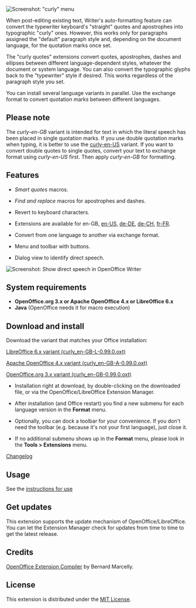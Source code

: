 ![Screenshot: "curly" menu](Screenshots/Menu-be.png)

When post-editing existing text, Writer's auto-formatting feature can convert the typewriter keyboard's "straight" quotes and apostrophes into typographic "curly" ones. However, this works only for paragraphs assigned the "default" paragraph style and, depending on the document language, for the quotation marks once set. 

The "curly quotes" extensions convert quotes, apostrophes, dashes and ellipses between different language-dependent styles, whatever the document or system language. You can also convert the typographic glyphs back to the "typewriter" style if desired. This works regardless of the paragraph style you set.

You can install several language variants in parallel. Use the exchange format to convert quotation marks between different languages.

## Please note

The *curly-en-GB* variant is intended for text in which the literal speech has been placed in single quotation marks. If you use double quotation marks when typing, it is better to use the [curly-en-US](https://peter88213.github.io/curly-en-US/) variant. If you want to convert double quotes to single quotes, convert your text to exchange format using *curly-en-US* first. Then apply *curly-en-GB* for formatting.

## Features

- *Smart quotes* macros.

- *Find and replace* macros for apostrophes and dashes.

- Revert to keyboard characters.

- Extensions are available for 
 en-GB, 
 [en-US](https://peter88213.github.io/curly-en-US), 
 [de-DE](https://peter88213.github.io/curly-de-DE), 
 [de-CH](https://peter88213.github.io/curly-de-CH), 
 [fr-FR](https://peter88213.github.io/curly-fr-FR).


- Convert from one language to another via exchange format.

- Menu and toolbar with buttons.

- Dialog view to identify direct speech.

![Screenshot: Show direct speech in OpenOffice Writer](Screenshots/DirectSpeech-be.png)

## System requirements

- **OpenOffice.org 3.x or Apache OpenOffice 4.x or LibreOffice 6.x**
- **Java** (OpenOffice needs it for macro execution)

## Download and install

Download the variant that matches your Office installation:

[LibreOffice 6.x variant (curly_en-GB-L-0.99.0.oxt)](https://raw.githubusercontent.com/peter88213/curly-en-GB/master/curly_en-GB-L-0.99.0.oxt)

[Apache OpenOffice 4.x variant (curly_en-GB-A-0.99.0.oxt)](https://raw.githubusercontent.com/peter88213/curly-en-GB/master/curly_en-GB-A-0.99.0.oxt)

[OpenOffice.org 3.x variant (curly_en-GB-0.99.0.oxt)](https://raw.githubusercontent.com/peter88213/curly-en-GB/master/curly_en-GB-0.99.0.oxt)

- Installation right at download, by double-clicking on the downloaded file, or via the OpenOffice/LibreOffice Extension Manager.

- After installation (and Office restart) you find a new submenu for each language version in the **Format** menu.

- Optionally, you can dock a toolbar for your convenience. If you don't need the toolbar (e.g. because it's not your first language), just close it.

- If no additional submenu shows up in the **Format** menu, please look in the **Tools > Extensions** menu.

[Changelog](changelog)

## Usage

See the [instructions for use](usage)

## Get updates

This extension supports the update mechanism of OpenOffice/LibreOffice. You can let the Extension Manager check for updates from time to time to get the latest release.

## Credits

[OpenOffice Extension Compiler](https://wiki.openoffice.org/wiki/Extensions_Packager#Extension_Compiler) by Bernard Marcelly.

## License

This extension is distributed under the [MIT License](http://www.opensource.org/licenses/mit-license.php).